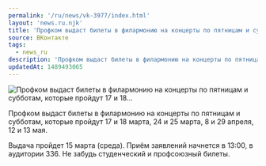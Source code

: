 ```yaml
---
permalink: '/ru/news/vk-3977/index.html'
layout: 'news.ru.njk'
title: 'Профком выдаст билеты в филармонию на концерты по пятницам и субботам, которые пройдут 17 и 18…'
source: ВКонтакте
tags:
  - news_ru
description: 'Профком выдаст билеты в филармонию на концерты по пятницам и субботам, которые пройдут 17 и 18…'
updatedAt: 1489493065
---
```

![Профком выдаст билеты в филармонию на концерты по пятницам и субботам, которые пройдут 17 и 18…](https://sun9-55.userapi.com/impf/c639123/v639123484/11842/FwthefejkCQ.jpg?size=1199x800&quality=96&proxy=1&sign=db3979a0bfc1173993375edf4bbc8cec&c_uniq_tag=MmQe6FGT1hLyQxbcTxWcO0Xhaks8cEs5HNIETYJ3gTM&type=album)

Профком выдаст билеты в филармонию на концерты по пятницам и субботам, которые пройдут 17 и 18 марта, 24 и 25 марта, 8 и 29 апреля, 12 и 13 мая.

Выдача пройдет 15 марта (среда). Приём заявлений начнется в 13:00, в аудитории 336. Не забудь студенческий и профсоюзный билеты.
